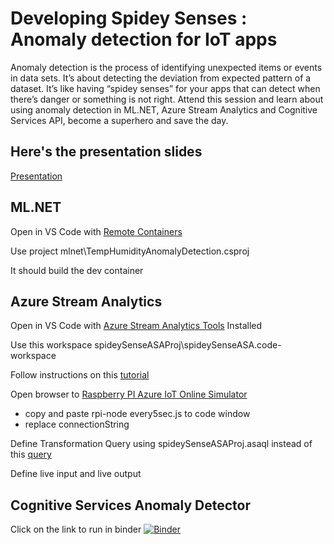 # Developing Spidey Senses : Anomaly detection for IoT apps

Anomaly detection is the process of identifying unexpected items or events in data sets. It’s about detecting the deviation from expected pattern of a dataset. It’s like having “spidey senses” for your apps that can detect when there’s danger or something is not right. Attend this session and learn about using anomaly detection in ML.NET, Azure Stream Analytics and Cognitive Services API, become a superhero and save the day.

## Here's the presentation slides
[Presentation](SpideySense-Anomaly.pdf)

## ML.NET

Open in VS Code with [Remote Containers](https://marketplace.visualstudio.com/items?itemName=ms-vscode-remote.remote-containers)

Use project
mlnet\TempHumidityAnomalyDetection.csproj

It should build the dev container

## Azure Stream Analytics
Open in VS  Code with [Azure Stream Analytics Tools](https://marketplace.visualstudio.com/items?itemName=ms-bigdatatools.vscode-asa) Installed

Use this workspace
spideySenseASAProj\spideySenseASA.code-workspace

Follow instructions on this [tutorial](https://docs.microsoft.com/en-us/azure/stream-analytics/quick-create-vs-code)

Open browser to [Raspberry PI Azure IoT Online Simulator](https://azure-samples.github.io/raspberry-pi-web-simulator/)
- copy and paste rpi-node every5sec.js to code window
- replace connectionString

Define Transformation Query using spideySenseASAProj.asaql instead of this [query](https://docs.microsoft.com/en-us/azure/stream-analytics/quick-create-vs-code#define-the-transformation-query)

Define live input and live output

## Cognitive Services Anomaly Detector

Click on the link to run in binder
[![Binder](https://mybinder.org/badge_logo.svg)](https://mybinder.org/v2/gh/rondagdag/spideysense-anomaly/master?filepath=AnomalyDetector%2FBatchAnomalyDetectorAPI.ipynb)